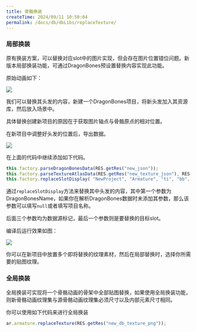 ```yaml
---
title: 骨骼换装
createTime: 2024/09/11 10:50:04
permalink: /docs/db/dbLibs/replaceTexture/
---
```

### 局部换装

原有换装方案，可以替换对应slot中的图片实现，但会存在图片位置错位问题。新版本局部换装功能，可通过DragonBones预设置替换内容实现此功能。

原始动画如下：

![](577f7e442a524.png)

我们可以替换其头发的内容，新建一个DragonBones项目，将新头发加入其资源库，然后放入场景中。

具体替换创建新项目的原因在于获取图片轴点与骨骼原点的相对位置。

在新项目中调整好头发的位置后，导出数据。

![](577f7e4445bba.png)

在上面的代码中继续添加如下代码。

~~~javascript
this.factory.parseDragonBonesData(RES.getRes("new_json"));
this.factory.parseTextureAtlasData(RES.getRes("new_texture_json"), RES.getRes("new_texture_png"));
this.factory.replaceSlotDisplay( "NewProject", "Armature", "ti", "bb", ar.armature.getSlot("Atoufa"));
~~~

通过`replaceSlotDisplay`方法来替换其中头发的内容，其中第一个参数为DragonBonesName，如果你在解析DragonBones数据时未添加其参数，那么该参数可以填写`null`或者填写项目名称。

后面三个参数均为数据源标记，最后一个参数则是要替换的目标slot。

编译后运行效果如图：

![](577f7e4460b84.png)

你可以在新项目中放置多个即将替换的纹理素材，然后在局部替换时，选择你所需要的贴图纹理。

### 全局换装

全局换装可实现将一个骨骼动画的骨架中全部贴图替换，如果使用全局换装功能，则新骨骼动画纹理集与源骨骼动画纹理集必须尺寸以及内部元素尺寸相同。

你可以使用如下代码来进行全局换装

~~~javascript
ar.armature.replaceTexture(RES.getRes("new_db_texture_png"));
~~~
